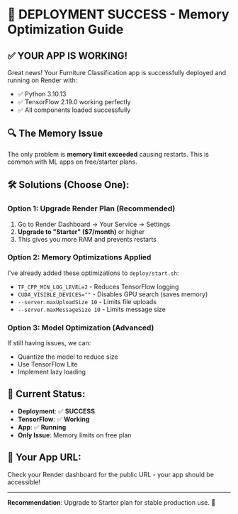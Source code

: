 # 🚀 DEPLOYMENT SUCCESS - Memory Optimization Guide

## ✅ **YOUR APP IS WORKING!** 

Great news! Your Furniture Classification app is successfully deployed and running on Render with:
- ✅ Python 3.10.13
- ✅ TensorFlow 2.19.0 working perfectly
- ✅ All components loaded successfully

## 🔍 **The Memory Issue**

The only problem is **memory limit exceeded** causing restarts. This is common with ML apps on free/starter plans.

## 🛠️ **Solutions (Choose One):**

### **Option 1: Upgrade Render Plan (Recommended)**
1. Go to Render Dashboard → Your Service → Settings
2. **Upgrade to "Starter" ($7/month)** or higher
3. This gives you more RAM and prevents restarts

### **Option 2: Memory Optimizations Applied**
I've already added these optimizations to `deploy/start.sh`:
- `TF_CPP_MIN_LOG_LEVEL=2` - Reduces TensorFlow logging
- `CUDA_VISIBLE_DEVICES=""` - Disables GPU search (saves memory)
- `--server.maxUploadSize 10` - Limits file uploads
- `--server.maxMessageSize 10` - Limits message size

### **Option 3: Model Optimization (Advanced)**
If still having issues, we can:
- Quantize the model to reduce size
- Use TensorFlow Lite
- Implement lazy loading

## 🎯 **Current Status:**
- **Deployment**: ✅ **SUCCESS**
- **TensorFlow**: ✅ **Working**  
- **App**: ✅ **Running**
- **Only Issue**: Memory limits on free plan

## 🔗 **Your App URL:**
Check your Render dashboard for the public URL - your app should be accessible!

---
**Recommendation**: Upgrade to Starter plan for stable production use. 🚀
